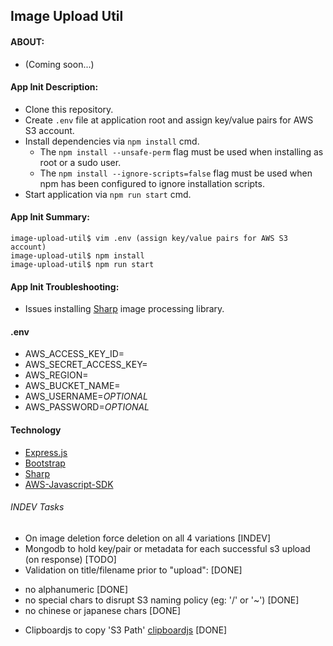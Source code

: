 ## Image Upload Util

#### ABOUT:
* (Coming soon...)

#### App Init Description:
* Clone this repository.
* Create `.env` file at application root and assign key/value pairs for AWS S3 account.
* Install dependencies via `npm install` cmd.
  - The `npm install --unsafe-perm` flag must be used when installing as root or a sudo user.
  - The `npm install --ignore-scripts=false` flag must be used when npm has been configured to ignore installation scripts.
* Start application via `npm run start` cmd.

#### App Init Summary:
```
image-upload-util$ vim .env (assign key/value pairs for AWS S3 account)
image-upload-util$ npm install
image-upload-util$ npm run start
```

#### App Init Troubleshooting:
* Issues installing [Sharp](https://sharp.pixelplumbing.com/install) image processing library.

#### .env
- AWS_ACCESS_KEY_ID=
- AWS_SECRET_ACCESS_KEY=
- AWS_REGION=
- AWS_BUCKET_NAME=
- AWS_USERNAME=*OPTIONAL*
- AWS_PASSWORD=*OPTIONAL*

#### Technology
* [Express.js](https://expressjs.com/)
* [Bootstrap](https://getbootstrap.com/)
* [Sharp](https://sharp.pixelplumbing.com/install/)
* [AWS-Javascript-SDK](https://docs.aws.amazon.com/AWSJavaScriptSDK/latest/AWS/S3.html/)

###### INDEV Tasks
* On image deletion force deletion on all 4 variations [INDEV]
* Mongodb to hold key/pair or metadata for each successful s3 upload (on response) [TODO]
* Validation on title/filename prior to "upload": [DONE]
 - no alphanumeric [DONE]
 - no special chars to disrupt S3 naming policy (eg: '/' or '~') [DONE]
 - no chinese or japanese chars [DONE]
* Clipboardjs to copy 'S3 Path' [clipboardjs](https://clipboardjs.com/) [DONE]